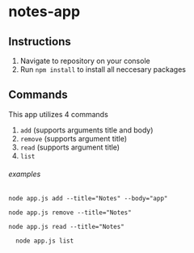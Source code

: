 # notes-app

## Instructions
1) Navigate to repository on your console
2) Run ```npm install``` to install all neccesary packages

## Commands
This app utilizes 4 commands 
  1) ```add``` (supports arguments title and body)
  2) ```remove``` (supports argument title)
  3) ```read``` (supports argument title)
  4) ```list``` 
  
###### examples

```node app.js add --title="Notes" --body="app"```

```node app.js remove --title="Notes"```

```node app.js read --title="Notes"```

```  node app.js list```
